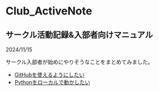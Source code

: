 # Club_ActiveNote

## サークル活動記録&入部者向けマニュアル

2024/11/15

サークル入部者が始めにやりそうなことをまとめてみました。

- [GitHubを使えるようにしたい](startgithub.md)
- [Pythonをローカルで動かしたい](startpython.md)
